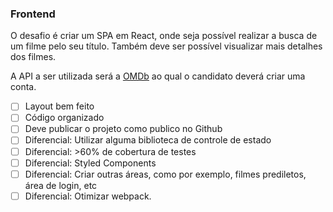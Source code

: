### Frontend

O desafio é criar um SPA em React, onde seja possível realizar a busca de um filme pelo seu título. Também deve ser possível visualizar mais detalhes dos filmes.

A API a ser utilizada será a [OMDb](http://www.omdbapi.com/) ao qual o candidato deverá criar uma conta.

- [ ] Layout bem feito
- [ ] Código organizado
- [ ] Deve publicar o projeto como publico no Github
- [ ] Diferencial: Utilizar alguma biblioteca de controle de estado
- [ ] Diferencial: >60% de cobertura de testes
- [ ] Diferencial: Styled Components
- [ ] Diferencial: Criar outras áreas, como por exemplo, filmes prediletos, área de login, etc
- [ ] Diferencial: Otimizar webpack.
